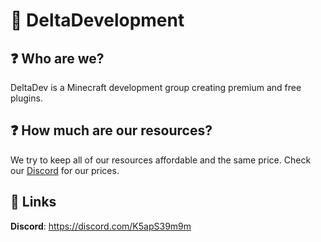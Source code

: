 # :tada: DeltaDevelopment
 ## ❓ Who are we?  
DeltaDev is a Minecraft development group creating premium and free plugins.

## ❓ How much are our resources?
We try to keep all of our resources affordable and the same price. 
Check our [Discord](https://development.deltapvp.club) for our prices.

## 🔗 Links 
**Discord**: https://discord.com/K5apS39m9m   
